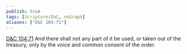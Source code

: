 ```yaml
---
publish: true
tags: [Scripture/DaC, noGraph]
aliases: ["D&C 104:71"]
---
```

[D&C 104:71](https://churchofjesuschrist.org/study/scriptures/dc-testament/dc/104?lang=eng&id=p71#p71) And there shall not any part of it be used, or taken out of the treasury, only by the voice and common consent of the order.
